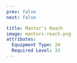 ```yaml
---
prev: false
next: false

title: Mantor's Reach
image: mantors-reach.png
attributes:
  Equipment Type: 2H
  Required Level: 33
---
```


<MyItemComponent :item=$frontmatter />

